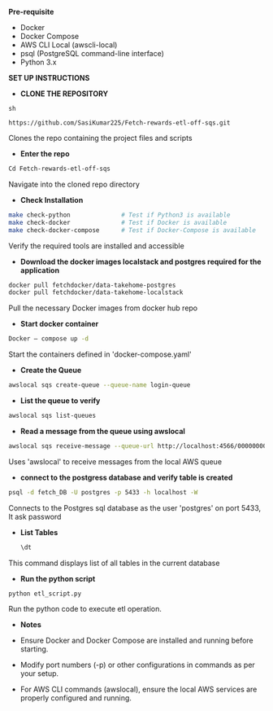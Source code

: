 **Pre-requisite**
- Docker
- Docker Compose
- AWS CLI Local (awscli-local)
- psql (PostgreSQL command-line interface)
- Python 3.x

**SET UP INSTRUCTIONS**
- **CLONE THE REPOSITORY**
```
sh

https://github.com/SasiKumar225/Fetch-rewards-etl-off-sqs.git
```
Clones the repo containing the project files and scripts

- **Enter the repo**
```sh
Cd Fetch-rewards-etl-off-sqs
```
Navigate into the cloned repo directory

- **Check Installation**
```sh
make check-python              # Test if Python3 is available
make check-docker              # Test if Docker is available
make check-docker-compose      # Test if Docker-Compose is available
```
Verify the required tools are installed and accessible

- **Download the docker images localstack and postgres required for the application**
```sh
docker pull fetchdocker/data-takehome-postgres
docker pull fetchdocker/data-takehome-localstack
```
Pull the necessary Docker images from docker hub repo

- **Start docker container**
```sh
Docker – compose up -d
```
Start the containers defined in 'docker-compose.yaml'

- **Create the Queue**
```sh
awslocal sqs create-queue --queue-name login-queue
```

- **List the queue to verify**
```sh
awslocal sqs list-queues
```

- **Read a message from the queue using awslocal**
```sh
awslocal sqs receive-message --queue-url http://localhost:4566/000000000000/login-queue
```
Uses 'awslocal' to receive messages from the local AWS queue

- **connect to the postgress database and verify table is created**
```sh
psql -d fetch_DB -U postgres -p 5433 -h localhost -W
```
Connects to the Postgres sql database as the user 'postgres' on port 5433, It ask password 

- **List Tables**
  ```sh
  \dt
  ```
This command displays list of all tables in the current database




- **Run the python script**
```sh
python etl_script.py
```
Run the python code to execute etl operation.





- **Notes**
- Ensure Docker and Docker Compose are installed and running before starting.

- Modify port numbers (-p) or other configurations in commands as per your setup.

- For AWS CLI commands (awslocal), ensure the local AWS services are properly configured and running.
